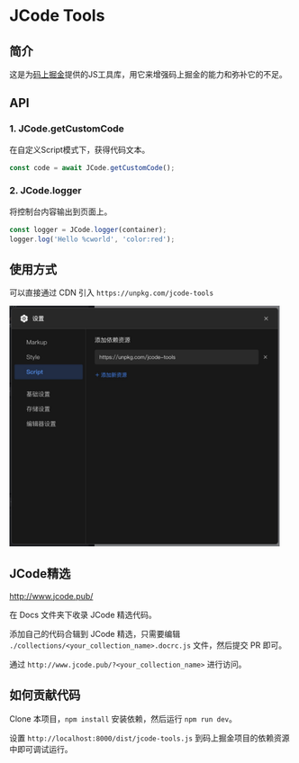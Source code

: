 # JCode Tools

## 简介

这是为[码上掘金](https://code.juejin.cn/)提供的JS工具库，用它来增强码上掘金的能力和弥补它的不足。

## API

### 1. JCode.getCustomCode

在自定义Script模式下，获得代码文本。

```js
const code = await JCode.getCustomCode(); 
```

### 2. JCode.logger

将控制台内容输出到页面上。

```js
const logger = JCode.logger(container);
logger.log('Hello %cworld', 'color:red');
```

## 使用方式

可以直接通过 CDN 引入 `https://unpkg.com/jcode-tools`

<img src="assets/jcode-tools.jpg" width="480">

## JCode精选

http://www.jcode.pub/

在 Docs 文件夹下收录 JCode 精选代码。

添加自己的代码合辑到 JCode 精选，只需要编辑 `./collections/<your_collection_name>.docrc.js` 文件，然后提交 PR 即可。

通过 `http://www.jcode.pub/?<your_collection_name>` 进行访问。

## 如何贡献代码

Clone 本项目，`npm install` 安装依赖，然后运行 `npm run dev`。

设置 `http://localhost:8000/dist/jcode-tools.js` 到码上掘金项目的依赖资源中即可调试运行。
